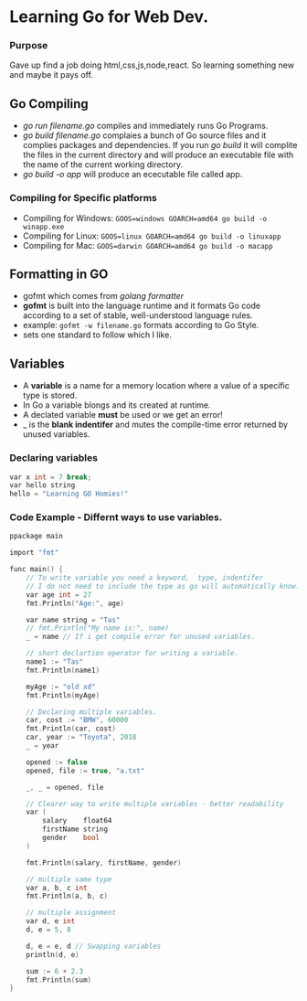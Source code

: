 # Learning Go for Web Dev.

### Purpose

Gave up find a job doing html,css,js,node,react. So learning something new and maybe it pays off.

## Go Compiling

- _go run filename.go_ compiles and immediately runs Go Programs.
- _go build filename.go_ complaies a bunch of Go source files and it complies packages and dependencies. If you run _go build_ it will complite the files in the current directory and will produce an executable file with the name of the current working directory.
- _go build -o app_ will produce an ececutable file called app.

### Compiling for Specific platforms

- Compiling for Windows: `GOOS=windows GOARCH=amd64 go build -o winapp.exe`
- Compiling for Linux: `GOOS=linux GOARCH=amd64 go build -o linuxapp`
- Compiling for Mac: `GOOS=darwin GOARCH=amd64 go build -o macapp`

## Formatting in GO

- gofmt which comes from _golang formatter_
- **gofmt** is built into the language runtime and it formats Go code according to a set of stable, well-understood language rules.
- example: `gofmt -w filename.go` formats according to Go Style.
- sets one standard to follow which I like.

## Variables

- A **variable** is a name for a memory location where a value of a specific type is stored.
- In Go a variable blongs and its created at runtime.
- A declated variable **must** be used or we get an error!
- \_ is the **blank indentifer** and mutes the compile-time error returned by unused variables.

### Declaring variables

```h
var x int = 7 break;
var hello string
hello = "Learning GO Homies!"
```

### Code Example - Differnt ways to use variables.

```h
ppackage main

import "fmt"

func main() {
	// To write variable you need a keyword,  type, indentifer
	// I do not need to include the type as go will automatically know.
	var age int = 27
	fmt.Println("Age:", age)

	var name string = "Tas"
	// fmt.Println("My name is:", name)
	_ = name // If i get compile error for unused variables.

	// short declartion operator for writing a variable.
	name1 := "Tas"
	fmt.Println(name1)

	myAge := "old xd"
	fmt.Println(myAge)

	// Declaring multiple variables.
	car, cost := "BMW", 60000
	fmt.Println(car, cost)
	car, year := "Toyota", 2018
	_ = year

	opened := false
	opened, file := true, "a.txt"

	_, _ = opened, file

	// Clearer way to write multiple variables - better readability
	var (
		salary    float64
		firstName string
		gender    bool
	)

	fmt.Println(salary, firstName, gender)

	// multiple same type
	var a, b, c int
	fmt.Println(a, b, c)

	// multiple assignment
	var d, e int
	d, e = 5, 8

	d, e = e, d // Swapping variables
	println(d, e)

	sum := 6 + 2.3
	fmt.Println(sum)
}
```
